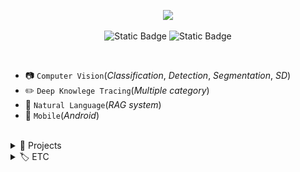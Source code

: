 <p align='center'>
<a href="https://github.com/hololee">
<img src="https://capsule-render.vercel.app/api?type=transparent&fontColor=66AA66&height=150&section=header&text=Zayden&desc=AI%20Engineer&fontSize=70&DescSize=20&descAlignY=15&animation=twinkling">
</a>
</p>
<p align='center'>
<img alt="Static Badge" src="https://img.shields.io/badge/LinkedIn-LinkedIn?style=flat&logo=LinkedIn&logoColor=%230A66C2&color=%23ffffff&link=https%3A%2F%2Fwww.linkedin.com%2Fin%2Fhololee-0410201b3">
<img alt="Static Badge" src="https://img.shields.io/badge/Blog-Blog?style=flat&logo=googlechrome&logoColor=%23333333&color=%23ffffff&link=https%3A%2F%2Fwww.linkedin.com%2Fin%2Fhololee-0410201b3">
</p>
<br/>

- 📷 ```Computer Vision```(*Classification*, *Detection*, *Segmentation*, *SD*)
- ✏️ ```Deep Knowlege Tracing```(*Multiple category*)
- 🤖 ```Natural Language```(*RAG system*)
- 📱 ```Mobile```(*Android*)


<br/>

<details>
<summary>🔖 Projects</summary>
  
|Year|Repo|Type|Content|etc|
|---|---|---|---|---|
|2023.04|[transformer_pytorch](https://github.com/hololee/transformer_pytorch)|AI-NLP|transformer 구현|pytorch|
|2021.12|Attention_Auto_Labeling, [coarse-to-fine-segmentation-labelling](https://github.com/hololee/coarse-to-fine-segmentation-labelling)|Semantic Segmentation|간략한 segmentation label을 작성하여 정확한 label을 생성하는 방법론.|pytorch| 
|2021.05|[PlantsDataUploader](https://github.com/hololee/PlantsDataUploader)|Windows app|10가지 작물 데이터 수집을 위한 이미지 업로더 프로그램.|Released|
|2020.12|[YOLO_LITE](https://github.com/hololee/YOLO_LITE)|AI-Detection|Yololite의 각 layer를 두배 적층한 네트워크. 콩 작물, 잡초 분류 검출.|pytorch| 
|2020.12|[Grad-CAM-pytorch](https://github.com/hololee/Grad-CAM-pytorch)|AI-Attention|GradCAM 구현|pytorch|
|2020.12|[How-to-set-up-deeplearning-server](https://github.com/hololee/How-to-set-up-deeplearning-server)|Instruction|딥러닝 서버 구축 방법|-|
|2020.12|[plants-image-collector-pc](https://github.com/hololee/plants-image-collector-pc)|Windows app|PlantsCollect PC 버전|Released|
|2020.12|[PlantsCollect](https://github.com/hololee/PlantsCollect)|Android app|중점 연구 이미지 수집을 위한 안드로이드 앱|Released|
|2020.04|[YOLACT](https://github.com/hololee/YOLACT)|Instance segmentation|YOLACT를 이용한 딸기 숙성도 판별|pytorch|
|2019.12|[Dot_To_Mask_instance_segmentation](https://github.com/hololee/Dot_To_Mask_instance_segmentation)|AI-InstanceSegmentation|Dot based Instance segmentation|tensorflow 1.x|
|2019.12|[twoStreamSemiSurpervisor](https://github.com/hololee/twoStreamSemiSurpervisor)|Semi-supervised|두 스트림을 이용한 semi-supervised 방법론|tensorflow 1.x, trying|
|2019.12|[Instance_segmentation_with_discriminativeloss](https://github.com/hololee/Instance_segmentation_with_discriminativeloss)|Instance segmentation|discriminative loss를 이용한 Instance segmentation|tensorflow 1.x|
|2019.11|[Implement-convolutional-neural-network-from-scratch](https://github.com/hololee/Implement-convolutional-neural-network-from-scratch)|-|CNN scratch 구현|numpy|
|2019.10|[Implement-neural-network-from-scratch](https://github.com/hololee/Implement-neural-network-from-scratch)|-|MLP scratch 구현|Numpy|
|2019.09|[cvpppnet](https://github.com/hololee/cvpppnet)|Semantic segmentation|CVPPP 데이터셋을 대상으로 다양한 segmentation 실험|tensorflow 1.x| 

</details>
<details>
<summary>🏷️ ETC</summary>

### Status
![Top Langs](https://github-readme-stats.vercel.app/api/top-langs/?username=hololee&layout=compact)

### Certificate
<img src="https://github.com/hololee/hololee/blob/main/6qlxse1z.png" height="300"><img src="https://github.com/hololee/hololee/blob/main/deep.jpg" height="300">

</details>
